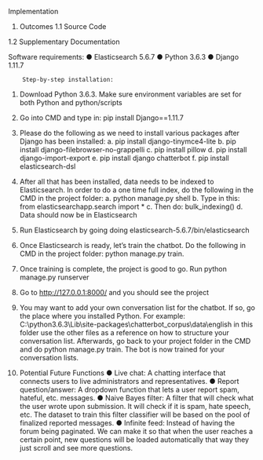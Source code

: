 Implementation
1. Outcomes
1.1 Source Code

1.2 Supplementary Documentation

Software requirements:
●	Elasticsearch 5.6.7
●	Python 3.6.3
●	Django 1.11.7

		Step-by-step installation:
1.	Download Python 3.6.3. Make sure environment variables are set for both Python and python/scripts
2.	Go into CMD and type in: pip install Django==1.11.7
3.	Please do the following as we need to install various packages after Django has been installed:
a.	pip install django-tinymce4-lite
b.	pip install django-filebrowser-no-grappelli
c.	pip install pillow
d.	pip install django-import-export
e.	pip install django chatterbot
f.	pip install elasticsearch-dsl
4.	After all that has been installed, data needs to be indexed to Elasticsearch. In order to do a one time full index, do the following in the CMD in the project folder:
a.	python manage.py shell
b.	Type in this: from elasticsearchapp.search import *
c.	Then do: bulk_indexing()
d.	Data should now be in Elasticsearch
5.	Run Elasticsearch by going doing elasticsearch-5.6.7/bin/elasticsearch 
6.	Once Elasticsearch is ready, let’s train the chatbot. Do the following in CMD in the project folder: python manage.py train.
7.	Once training is complete, the project is good to go. Run python manage.py runserver
8.	Go to http://127.0.0.1:8000/ and you should see the project
9.	You may want to add your own conversation list for the chatbot. If so, go the place where you installed Python. For example: C:\python3.6.3\Lib\site-packages\chatterbot_corpus\data\english in this folder use the other files as a reference on how to structure your conversation list. Afterwards, go back to your project folder in the CMD and do python manage.py train. The bot is now trained for your conversation lists.


2. Potential Future Functions
●	Live chat: A chatting interface that connects users to live administrators and representatives.
●	Report question/answer: A dropdown function that lets a user report spam, hateful, etc. messages.
●	Naive Bayes filter: A filter that will check what the user wrote upon submission. It will check if it is spam, hate speech, etc. The dataset to train this filter classifier will be based on the pool of finalized reported messages. 
●	Infinite feed: Instead of having the forum being paginated. We can make it so that when the user reaches a certain point, new questions will be loaded automatically that way they just scroll and see more questions.
